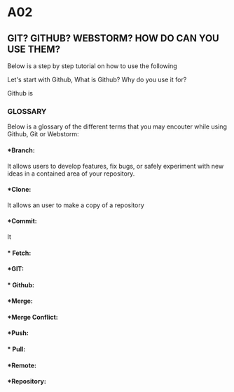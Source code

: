 # A02

## GIT? GITHUB? WEBSTORM? HOW DO CAN YOU USE THEM?

Below is a step by step tutorial on how to use the following 

Let's start with Github, What is Github? Why do you use it for?

Github is

  ### GLOSSARY
Below is a glossary of the different terms that you may encouter while using Github, Git or Webstorm:

#### *Branch:
It allows users to develop features, fix bugs, or safely experiment with new ideas in a contained area of your repository.
#### *Clone: 
It allows an user to make a copy of a repository

#### *Commit:
It 
#### * Fetch:

#### *GIT:

#### * Github:

#### *Merge:

#### *Merge Conflict:

#### *Push:

#### * Pull:

#### *Remote:

#### *Repository:
